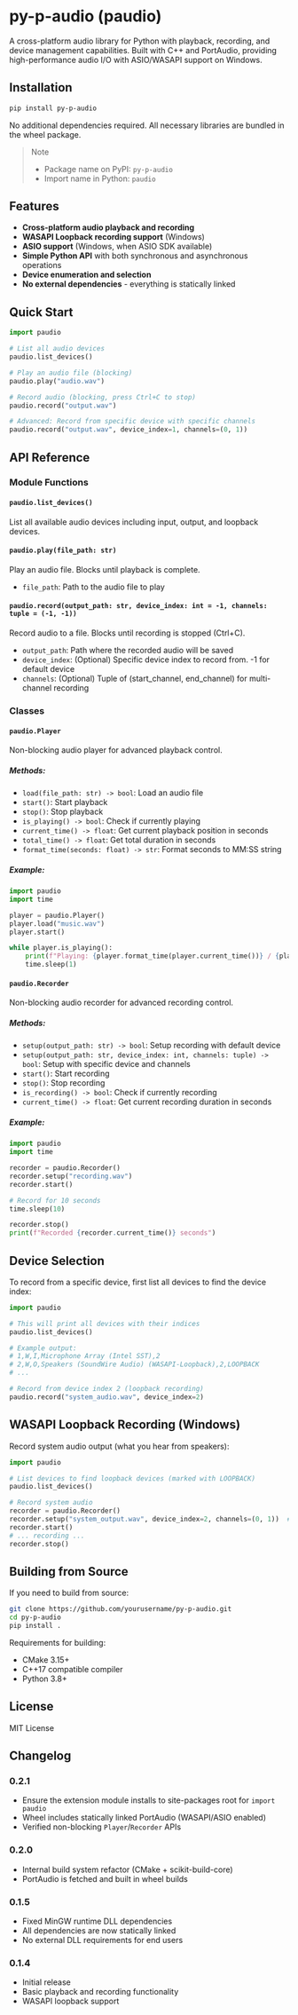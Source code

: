 # py-p-audio (paudio)

A cross-platform audio library for Python with playback, recording, and device management capabilities. Built with C++ and PortAudio, providing high-performance audio I/O with ASIO/WASAPI support on Windows.

## Installation

```bash
pip install py-p-audio
```

No additional dependencies required. All necessary libraries are bundled in the wheel package.

> Note
> - Package name on PyPI: `py-p-audio`
> - Import name in Python: `paudio`

## Features

- **Cross-platform audio playback and recording**
- **WASAPI Loopback recording support** (Windows)
- **ASIO support** (Windows, when ASIO SDK available)
- **Simple Python API** with both synchronous and asynchronous operations
- **Device enumeration and selection**
- **No external dependencies** - everything is statically linked

## Quick Start

```python
import paudio

# List all audio devices
paudio.list_devices()

# Play an audio file (blocking)
paudio.play("audio.wav")

# Record audio (blocking, press Ctrl+C to stop)
paudio.record("output.wav")

# Advanced: Record from specific device with specific channels
paudio.record("output.wav", device_index=1, channels=(0, 1))
```

## API Reference

### Module Functions

#### `paudio.list_devices()`
List all available audio devices including input, output, and loopback devices.

#### `paudio.play(file_path: str)`
Play an audio file. Blocks until playback is complete.
- `file_path`: Path to the audio file to play

#### `paudio.record(output_path: str, device_index: int = -1, channels: tuple = (-1, -1))`
Record audio to a file. Blocks until recording is stopped (Ctrl+C).
- `output_path`: Path where the recorded audio will be saved
- `device_index`: (Optional) Specific device index to record from. -1 for default device
- `channels`: (Optional) Tuple of (start_channel, end_channel) for multi-channel recording

### Classes

#### `paudio.Player`
Non-blocking audio player for advanced playback control.

##### Methods:
- `load(file_path: str) -> bool`: Load an audio file
- `start()`: Start playback
- `stop()`: Stop playback
- `is_playing() -> bool`: Check if currently playing
- `current_time() -> float`: Get current playback position in seconds
- `total_time() -> float`: Get total duration in seconds
- `format_time(seconds: float) -> str`: Format seconds to MM:SS string

##### Example:
```python
import paudio
import time

player = paudio.Player()
player.load("music.wav")
player.start()

while player.is_playing():
    print(f"Playing: {player.format_time(player.current_time())} / {player.format_time(player.total_time())}")
    time.sleep(1)
```

#### `paudio.Recorder`
Non-blocking audio recorder for advanced recording control.

##### Methods:
- `setup(output_path: str) -> bool`: Setup recording with default device
- `setup(output_path: str, device_index: int, channels: tuple) -> bool`: Setup with specific device and channels
- `start()`: Start recording
- `stop()`: Stop recording
- `is_recording() -> bool`: Check if currently recording
- `current_time() -> float`: Get current recording duration in seconds

##### Example:
```python
import paudio
import time

recorder = paudio.Recorder()
recorder.setup("recording.wav")
recorder.start()

# Record for 10 seconds
time.sleep(10)

recorder.stop()
print(f"Recorded {recorder.current_time()} seconds")
```

## Device Selection

To record from a specific device, first list all devices to find the device index:

```python
import paudio

# This will print all devices with their indices
paudio.list_devices()

# Example output:
# 1,W,I,Microphone Array (Intel SST),2
# 2,W,O,Speakers (SoundWire Audio) (WASAPI-Loopback),2,LOOPBACK
# ...

# Record from device index 2 (loopback recording)
paudio.record("system_audio.wav", device_index=2)
```

## WASAPI Loopback Recording (Windows)

Record system audio output (what you hear from speakers):

```python
import paudio

# List devices to find loopback devices (marked with LOOPBACK)
paudio.list_devices()

# Record system audio
recorder = paudio.Recorder()
recorder.setup("system_output.wav", device_index=2, channels=(0, 1))  # Stereo recording
recorder.start()
# ... recording ...
recorder.stop()
```

## Building from Source

If you need to build from source:

```bash
git clone https://github.com/yourusername/py-p-audio.git
cd py-p-audio
pip install .
```

Requirements for building:
- CMake 3.15+
- C++17 compatible compiler
- Python 3.8+

## License

MIT License

## Changelog

### 0.2.1
- Ensure the extension module installs to site-packages root for `import paudio`
- Wheel includes statically linked PortAudio (WASAPI/ASIO enabled)
- Verified non-blocking `Player`/`Recorder` APIs

### 0.2.0
- Internal build system refactor (CMake + scikit-build-core)
- PortAudio is fetched and built in wheel builds

### 0.1.5
- Fixed MinGW runtime DLL dependencies
- All dependencies are now statically linked
- No external DLL requirements for end users

### 0.1.4
- Initial release
- Basic playback and recording functionality
- WASAPI loopback support